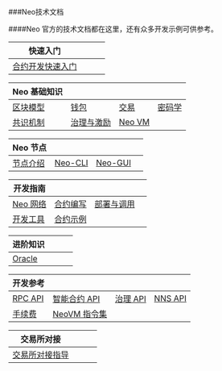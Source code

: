 ###Neo技术文档

####Neo 官方的技术文档都在这里，还有众多开发示例可供参考。

| 快速入门                            |      |      |      |
| ------------------------------------- | ---- | ---- | ---- |
| [合约开发快速入门](gettingstarted/prerequisites.md) |      |      |      |

| Neo 基础知识                                  |                                   |                                      |                                                          |
| --------------------------------------------- | --------------------------------- | ------------------------------------ | -------------------------------------------------------- |
| [区块模型](basic/concept/blockchain/block.md) | [钱包](basic/concept/wallets.md)  | [交易](basic/concept/transaction.md) | [密码学](basic/concept/cryptography/encode_algorithm.md) |
| [共识机制](basic/consensus/dbft.md)           | [治理与激励](basic/governance.md) | [Neo VM](basic/neovm.md)             |                                                          |


| Neo 节点                         |                              |                                |      |
| -------------------------------- | ---------------------------- | ------------------------------ | ---- |
| [节点介绍](node/introduction.md) | [Neo-CLI](node/cli/setup.md) | [Neo-GUI](node/gui/install.md) |      |

| 开发指南                                     |                                          |                                        |      |
| -------------------------------------------- | ---------------------------------------- | -------------------------------------- | ---- |
| [Neo 网络](develop/network/testnet.md)       | [合约编写](develop/write/basics.md)      | [部署与调用](develop/deploy/deploy.md) |      |
| [开发工具](develop/tool/sdk/introduction.md) | [合约示例](develop/sample/HelloWorld.md) |                                        |      |

| 进阶知识                     |      |      |      |
| ---------------------------- | ---- | ---- | ---- |
| [Oracle](advanced/oracle.md) |      |      |      |


| 开发参考                                       |                                        |                                         |                             |
| ---------------------------------------------- | -------------------------------------- | --------------------------------------- | --------------------------- |
| [RPC API](reference/rpc/latest-version/api.md) | [智能合约 API](reference/scapi/api.md) | [治理 API](reference/governance_api.md) | [NNS API](reference/nns.md) |
| [手续费](reference/fees.md)                    | [NeoVM 指令集](reference/neo_vm.md)    |                                         |                             |

| 交易所对接                            |      |      |      |
| ------------------------------------- | ---- | ---- | ---- |
| [交易所对接指导](exchange/general.md) |      |      |      |

<link href="index.css" rel="stylesheet" />

